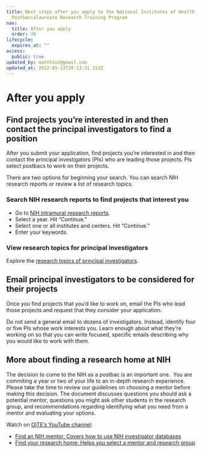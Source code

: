 ```yaml
---
title: Next steps after you apply to the National Institutes of Health (NIH)
  Postbaccalaureate Research Training Program
nav:
  title: After you apply
  order: 30
lifecycle:
  expires_at: ""
access:
  public: true
updated_by: matthinz@gmail.com
updated_at: 2022-05-13T20:13:31.153Z
---
```

# After you apply

## Find projects you’re interested in and then contact the principal investigators to find a position

After you submit your application, find projects you’re interested in and then contact the principal investigators (PIs) who are leading those projects. PIs select postbacs to work on their projects. 

There are two options for beginning your search. You can search NIH research reports or review a list of research topics. 

### Search NIH research reports to find projects that interest you 

* Go to [NIH intramural research reports](https://intramural.nih.gov/search/index.taf).
* Select a year. Hit “Continue.” 
* Select one or all institutes and centers. Hit “Continue.”
* Enter your keywords.

### View research topics for principal investigators

Explore the [research topics of principal investigators](https://irp.nih.gov/our-research/principal-investigators/focus). 

## Email principal investigators to be considered for their projects

Once you find projects that you’d like to work on, email the PIs who lead those projects and request that they consider your application.

Do not send a general email to dozens of investigators. Instead, identify four or five PIs whose work interests you. Learn enough about what they’re working on so that you can write focused, specific emails describing why you would like to work with them.

## More about finding a research home at NIH

The decision to come to the NIH as a postbac is an important one.  You are commiting a year or two of your life to an in-depth research experience.  Please take the time to review our guidelines on choosing a mentor before making this decision. The document discusses questions you should ask a potential mentor, questions you might ask other students in the research group, and recommendations regarding identifying what you need from a mentor and evaluating your options.

Watch on [OITE’s YouTube channel](https://www.youtube.com/c/NIHOITE/featured):

* [Find an NIH mentor: Covers how to use NIH investigator databases](https://www.youtube.com/watch?v=W0m2_yPPMPE)
* [Find your research home: Helps you select a mentor and research group](https://www.youtube.com/watch?v=ho1Wm8eL6CY)